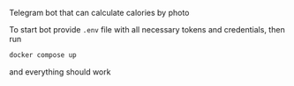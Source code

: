 Telegram bot that can calculate calories by photo

To start bot provide `.env` file with all necessary tokens and credentials, then run 
```bash
docker compose up
```
and everything should work
